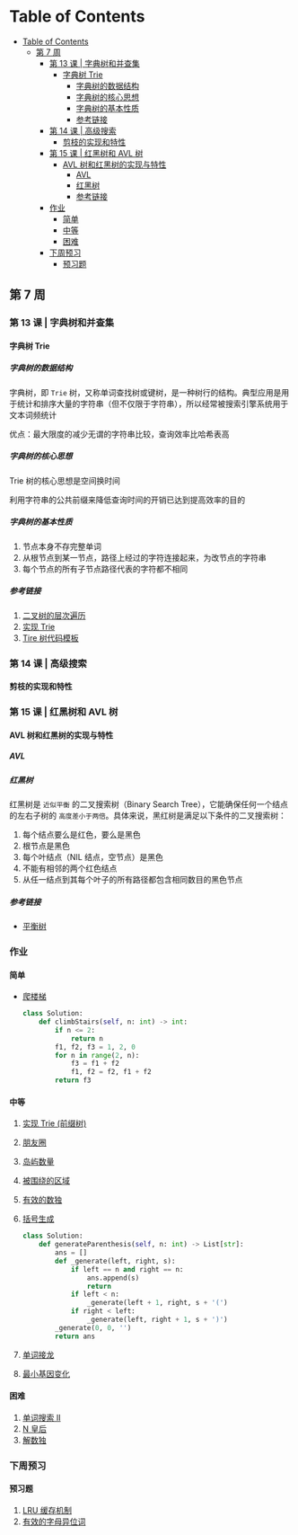 # Table of Contents

- [Table of Contents](#table-of-contents)
  - [第 7 周](#第-7-周)
    - [第 13 课 | 字典树和并查集](#第-13-课--字典树和并查集)
      - [字典树 Trie](#字典树-trie)
        - [字典树的数据结构](#字典树的数据结构)
        - [字典树的核心思想](#字典树的核心思想)
        - [字典树的基本性质](#字典树的基本性质)
        - [参考链接](#参考链接)
    - [第 14 课 | 高级搜索](#第-14-课--高级搜索)
      - [剪枝的实现和特性](#剪枝的实现和特性)
    - [第 15 课 | 红黑树和 AVL 树](#第-15-课--红黑树和-avl-树)
      - [AVL 树和红黑树的实现与特性](#avl-树和红黑树的实现与特性)
        - [AVL](#avl)
        - [红黑树](#红黑树)
        - [参考链接](#参考链接-1)
    - [作业](#作业)
      - [简单](#简单)
      - [中等](#中等)
      - [困难](#困难)
    - [下周预习](#下周预习)
      - [预习题](#预习题)

## 第 7 周

### 第 13 课 | 字典树和并查集

#### 字典树 Trie

##### 字典树的数据结构

字典树，即 `Trie` 树，又称单词查找树或键树，是一种树行的结构。典型应用是用于统计和排序大量的字符串（但不仅限于字符串），所以经常被搜索引擎系统用于文本词频统计

优点：最大限度的减少无谓的字符串比较，查询效率比哈希表高

##### 字典树的核心思想

Trie 树的核心思想是空间换时间

利用字符串的公共前缀来降低查询时间的开销已达到提高效率的目的

##### 字典树的基本性质

1. 节点本身不存完整单词
2. 从根节点到某一节点，路径上经过的字符连接起来，为改节点的字符串
3. 每个节点的所有子节点路径代表的字符都不相同

##### 参考链接

1. [二叉树的层次遍历](https://leetcode-cn.com/problems/binary-tree-level-order-traversal/)
2. [实现 Trie](https://leetcode-cn.com/problems/implement-trie-prefix-tree/solution/)
3. [Tire 树代码模板](https://shimo.im/docs/DP53Y6rOwN8MTCQH)

### 第 14 课 | 高级搜索

#### 剪枝的实现和特性

### 第 15 课 | 红黑树和 AVL 树

#### AVL 树和红黑树的实现与特性

##### AVL

##### 红黑树

红黑树是 `近似平衡` 的二叉搜索树（Binary Search Tree），它能确保任何一个结点的左右子树的 `高度差小于两倍`。具体来说，黑红树是满足以下条件的二叉搜索树：

1. 每个结点要么是红色，要么是黑色
2. 根节点是黑色
3. 每个叶结点（NIL 结点，空节点）是黑色
4. 不能有相邻的两个红色结点
5. 从任一结点到其每个叶子的所有路径都包含相同数目的黑色节点

##### 参考链接

- [平衡树](https://en.wikipedia.org/wiki/Self-balancing_binary_search_tree)

### 作业

#### 简单

- [爬楼梯](https://leetcode-cn.com/problems/climbing-stairs/)

  ```Python
  class Solution:
      def climbStairs(self, n: int) -> int:
          if n <= 2:
              return n
          f1, f2, f3 = 1, 2, 0
          for n in range(2, n):
              f3 = f1 + f2
              f1, f2 = f2, f1 + f2
          return f3
  ```

#### 中等

1. [实现 Trie (前缀树) ](https://leetcode-cn.com/problems/implement-trie-prefix-tree/#/description)
2. [朋友圈](https://leetcode-cn.com/problems/friend-circles)
3. [岛屿数量](https://leetcode-cn.com/problems/number-of-islands/)
4. [被围绕的区域](https://leetcode-cn.com/problems/surrounded-regions/)
5. [有效的数独](https://leetcode-cn.com/problems/valid-sudoku/description/)
6. [括号生成](https://leetcode-cn.com/problems/generate-parentheses/)

   ```Python
   class Solution:
       def generateParenthesis(self, n: int) -> List[str]:
           ans = []
           def _generate(left, right, s):
               if left == n and right == n:
                   ans.append(s)
                   return
               if left < n:
                   _generate(left + 1, right, s + '(')
               if right < left:
                   _generate(left, right + 1, s + ')')
           _generate(0, 0, '')
           return ans
   ```

7. [单词接龙](https://leetcode-cn.com/problems/word-ladder/)
8. [最小基因变化](https://leetcode-cn.com/problems/minimum-genetic-mutation/)

#### 困难

1. [单词搜索 II ](https://leetcode-cn.com/problems/word-search-ii/)
2. [N 皇后](https://leetcode-cn.com/problems/n-queens/)
3. [解数独](https://leetcode-cn.com/problems/sudoku-solver/#/description)

### 下周预习

#### 预习题

1. [LRU 缓存机制](https://leetcode-cn.com/problems/lru-cache/#/)
2. [有效的字母异位词](https://leetcode-cn.com/problems/valid-anagram/)
